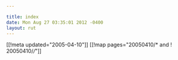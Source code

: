 ```yaml
---

title: index
date: Mon Aug 27 03:35:01 2012 -0400
layout: rut
---
```


[[!meta updated="2005-04-10"]]
[[!map pages="20050410/* and ! 20050410/*/*"]]
